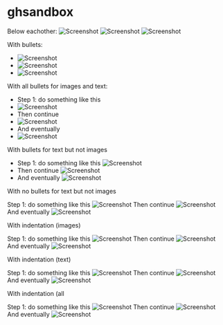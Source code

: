 # ghsandbox

Below eachother:
![Screenshot](1_vs.png)
![Screenshot](2_vs.png)
![Screenshot](3_vs.png)

With bullets:
* ![Screenshot](1_vs.png)
* ![Screenshot](2_vs.png)
* ![Screenshot](3_vs.png)

With all bullets for images and text:

* Step 1: do something like this
* ![Screenshot](1_vs.png)
* Then continue
* ![Screenshot](2_vs.png)
* And eventually
* ![Screenshot](3_vs.png)

With bullets for text but not images

* Step 1: do something like this
![Screenshot](1_vs.png)
* Then continue
![Screenshot](2_vs.png)
* And eventually
![Screenshot](3_vs.png)

With no bullets for text but not images

Step 1: do something like this
![Screenshot](1_vs.png)
Then continue
![Screenshot](2_vs.png)
And eventually
![Screenshot](3_vs.png)

With indentation (images)

Step 1: do something like this
  ![Screenshot](1_vs.png)
Then continue
  ![Screenshot](2_vs.png)
And eventually
  ![Screenshot](3_vs.png)

With indentation (text)

  Step 1: do something like this
![Screenshot](1_vs.png)
  Then continue
![Screenshot](2_vs.png)
  And eventually
![Screenshot](3_vs.png)

With indentation (all

  Step 1: do something like this
  ![Screenshot](1_vs.png)
  Then continue
  ![Screenshot](2_vs.png)
  And eventually
  ![Screenshot](3_vs.png)
